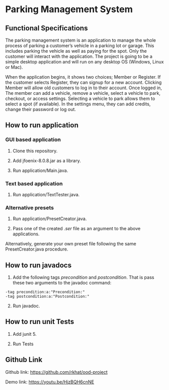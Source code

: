 # Parking Management System

## Functional Specifications

The parking management system is an application to manage the whole process of parking a customer’s vehicle in a parking lot or garage. This includes parking the vehicle as well as paying for the spot. Only the customer will interact with the application. The project is going to be a simple desktop application and will run on any desktop OS (Windows, Linux or Mac).

When the application begins, it shows two choices; Member or Register. If the customer selects Register, they can signup for a new account. Clicking Member will allow old customers to log in to their account. Once logged in, The member can add a vehicle, remove a vehicle, select a vehicle to park, checkout, or access settings. Selecting a vehicle to park allows them to select a spot (if available). In the settings menu, they can add credits, change their password or log out.


## How to run application

### GUI based application

1. Clone this repository.

2. Add jfoenix-8.0.8.jar as a library.

3. Run application/Main.java.

### Text based application

1. Run application/TextTester.java.

### Alternative presets

1. Run application/PresetCreator.java.

2. Pass one of the created *.ser* file as an argument to the above applications.

Alternatively, generate your own preset file following the same PresetCreator.java procedure.


## How to run javadocs

1. Add the following tags *precondition* and *postcondition*. That is pass these two arguments to the javadoc command:

```
-tag precondition:a:"Precondition:"
-tag postcondition:a:"Postcondition:"
```

2. Run javadoc.


## How to run unit Tests

1. Add junit 5.

2. Run Tests

## Github Link

Github link: https://github.com/rkhat/ood-project

Demo link: https://youtu.be/HjzBQH6cnNE
